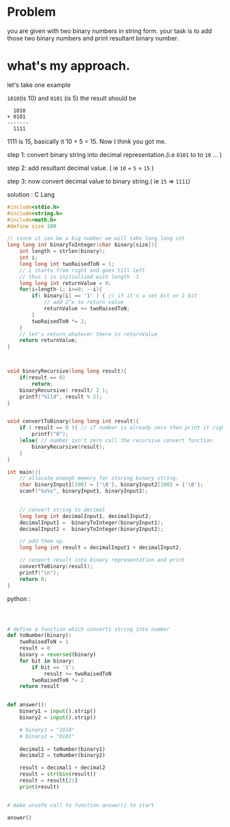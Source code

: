 # Problem

you are given with two binary numbers in string form. your task is to add those two binary numbers and print resultant binary number.

# what's my approach.

let's take one example 

`1010`(is 10) and `0101` (is 5) the result should be 
```
  1010
+ 0101
-------
  1111

```
 1111 is 15, basically it 10 + 5 = 15.
Now I think you got me.

step 1: convert binary string into decimal representation.(i.e `0101` to to `10` ... )

step 2: add resultant decimal value. ( ie `10` + `5` = `15` )

step 3: now convert decimal value to binary string.( ie `15` => `1111`)


solution : 
C Lang

```c
#include<stdio.h>
#include<string.h>
#include<math.h>
#define size 100

// since it can be a big number we will take long long int
long long int binaryToInteger(char binary[size]){
    int length = strlen(binary);
    int i;
    long long int twoRaisedToN = 1;
    // i starts from right and goes till left
    // thus i is initialized with length -1
    long long int returnValue = 0;
    for(i=length-1; i>=0; --i){
        if( binary[i] == '1' ) { // if it's a set bit or 1 bit
            // add 2^x to return value
            returnValue += twoRaisedToN;
        }
        twoRaisedToN *= 2;
    }
    // let's return whatever there in returnValue
    return returnValue;
}



void binaryRecursive(long long result){
    if(result == 0)
        return;
    binaryRecursive( result/ 2 );
    printf("%lld", result % 2);
}


void convertToBinary(long long int result){
    if ( result == 0 ){ // if number is already zero then print it right here
        printf("0");
    }else{ // number isn't zero call the recursive convert function
        binaryRecursive(result);
    }
}

int main(){
    // allocate enough memory for storing binary string.
    char binaryInput1[100] = {'\0'}, binaryInput2[100] = {'\0'};
    scanf("%s%s", binaryInput1, binaryInput2);
    

    // convert string to decimal
    long long int decimalInput1, decimalInput2;
    decimalInput1 =  binaryToInteger(binaryInput1);
    decimalInput2 =  binaryToInteger(binaryInput2);

    // add them up.
    long long int result = decimalInput1 + decimalInput2;

    // convert result into binary representation and print
    convertToBinary(result);
    printf("\n");
    return 0;
}


```

python :


```python



# define a function which converts string into number
def toNumber(binary):
    twoRaisedToN = 1
    result = 0
    binary = reversed(binary)
    for bit in binary:
        if bit == '1':
            result += twoRaisedToN
        twoRaisedToN *= 2
    return result


def answer():
    binary1 = input().strip()
    binary2 = input().strip()

    # binary1 = "1010"
    # binary2 = "0101"
    
    decimal1 = toNumber(binary1)
    decimal2 = toNumber(binary2)

    result = decimal1 + decimal2
    result = str(bin(result))
    result = result[2:]
    print(result)


# make unsafe call to function answer() to start

answer()

```
